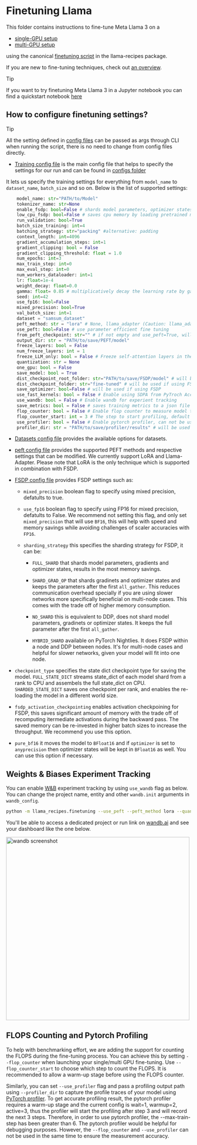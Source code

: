 # Finetuning Llama


This folder contains instructions to fine-tune Meta Llama 3 on a

* [single-GPU setup](./singlegpu_finetuning.md)
* [multi-GPU setup](./multigpu_finetuning.md)

using the canonical [finetuning script](../../src/llama_recipes/finetuning.py) in the llama-recipes package.

If you are new to fine-tuning techniques, check out [an overview](./LLM_finetuning_overview.md).

> [!TIP]
> If you want to try finetuning Meta Llama 3 in a Jupyter notebook you can find a quickstart notebook [here](./quickstart_peft_finetuning.ipynb)


## How to configure finetuning settings?

> [!TIP]
> All the setting defined in [config files](../../src/llama_recipes/configs/) can be passed as args through CLI when running the script, there is no need to change from config files directly.


* [Training config file](../../src/llama_recipes/configs/training.py) is the main config file that helps to specify the settings for our run and can be found in [configs folder](../../src/llama_recipes/configs/)

It lets us specify the training settings for everything from `model_name` to `dataset_name`, `batch_size` and so on. Below is the list of supported settings:

```python
    model_name: str="PATH/to/Model"
    tokenizer_name: str=None
    enable_fsdp: bool=False # shards model parameters, optimizer states and gradients across DDP ranks
    low_cpu_fsdp: bool=False # saves cpu memory by loading pretrained model on rank0 only
    run_validation: bool=True
    batch_size_training: int=4
    batching_strategy: str="packing" #alternative: padding
    context_length: int=4096
    gradient_accumulation_steps: int=1
    gradient_clipping: bool = False
    gradient_clipping_threshold: float = 1.0
    num_epochs: int=3
    max_train_step: int=0
    max_eval_step: int=0
    num_workers_dataloader: int=1
    lr: float=1e-4
    weight_decay: float=0.0
    gamma: float= 0.85 # multiplicatively decay the learning rate by gamma after each epoch
    seed: int=42
    use_fp16: bool=False
    mixed_precision: bool=True
    val_batch_size: int=1
    dataset = "samsum_dataset"
    peft_method: str = "lora" # None, llama_adapter (Caution: llama_adapter is currently not supported with FSDP)
    use_peft: bool=False # use parameter efficient fine tuning
    from_peft_checkpoint: str="" # if not empty and use_peft=True, will load the peft checkpoint and resume the fine-tuning on that checkpoint
    output_dir: str = "PATH/to/save/PEFT/model"
    freeze_layers: bool = False
    num_freeze_layers: int = 1
    freeze_LLM_only: bool = False # Freeze self-attention layers in the language_model. Vision model, multi_modal_projector, cross-attention will be fine-tuned
    quantization: str = None
    one_gpu: bool = False
    save_model: bool = True
    dist_checkpoint_root_folder: str="PATH/to/save/FSDP/model" # will be used if using FSDP
    dist_checkpoint_folder: str="fine-tuned" # will be used if using FSDP
    save_optimizer: bool=False # will be used if using FSDP
    use_fast_kernels: bool = False # Enable using SDPA from PyTroch Accelerated Transformers, make use Flash Attention and Xformer memory-efficient kernels
    use_wandb: bool = False # Enable wandb for experient tracking
    save_metrics: bool = False # saves training metrics to a json file for later plotting
    flop_counter: bool = False # Enable flop counter to measure model throughput, can not be used with pytorch profiler at the same time.
    flop_counter_start: int = 3 # The step to start profiling, default is 3, which means after 3 steps of warmup stage, the profiler will start to count flops.
    use_profiler: bool = False # Enable pytorch profiler, can not be used with flop counter at the same time.
    profiler_dir: str = "PATH/to/save/profiler/results" # will be used if using profiler

```

* [Datasets config file](../../src/llama_recipes/configs/datasets.py) provides the available options for datasets.

* [peft config file](../../src/llama_recipes/configs/peft.py) provides the supported PEFT methods and respective settings that can be modified. We currently support LoRA and Llama-Adapter. Please note that LoRA is the only technique which is supported in combination with FSDP.

* [FSDP config file](../../src/llama_recipes/configs/fsdp.py) provides FSDP settings such as:

    * `mixed_precision` boolean flag to specify using mixed precision, defatults to true.

    * `use_fp16` boolean flag to specify using FP16 for mixed precision, defatults to False. We recommend not setting this flag, and only set `mixed_precision` that will use `BF16`, this will help with speed and memory savings while avoiding challenges of scaler accuracies with `FP16`.

    *  `sharding_strategy` this specifies the sharding strategy for FSDP, it can be:
        * `FULL_SHARD` that shards model parameters, gradients and optimizer states, results in the most memory savings.

        * `SHARD_GRAD_OP` that shards gradinets and optimizer states and keeps the parameters after the first `all_gather`. This reduces communication overhead specially if you are using slower networks more specifically beneficial on multi-node cases. This comes with the trade off of higher memory consumption.

        * `NO_SHARD` this is equivalent to DDP, does not shard model parameters, gradinets or optimizer states. It keeps the full parameter after the first `all_gather`.

        * `HYBRID_SHARD` available on PyTorch Nightlies. It does FSDP within a node and DDP between nodes. It's for multi-node cases and helpful for slower networks, given your model will fit into one node.

* `checkpoint_type` specifies the state dict checkpoint type for saving the model. `FULL_STATE_DICT` streams state_dict of each model shard from a rank to CPU and assembels the full state_dict on CPU. `SHARDED_STATE_DICT` saves one checkpoint per rank, and enables the re-loading the model in a different world size.

* `fsdp_activation_checkpointing` enables activation checkpoining for FSDP, this saves significant amount of memory with the trade off of recomputing itermediate activations during the backward pass. The saved memory can be re-invested in higher batch sizes to increase the throughput. We recommend you use this option.

* `pure_bf16` it moves the  model to `BFloat16` and if `optimizer` is set to `anyprecision` then optimizer states will be kept in `BFloat16` as well. You can use this option if necessary.


## Weights & Biases Experiment Tracking

You can enable [W&B](https://wandb.ai/) experiment tracking by using `use_wandb` flag as below. You can change the project name, entity and other `wandb.init` arguments in `wandb_config`.

```bash
python -m llama_recipes.finetuning --use_peft --peft_method lora --quantization 8bit --model_name /path_of_model_folder/8B --output_dir Path/to/save/PEFT/model --use_wandb
```
You'll be able to access a dedicated project or run link on [wandb.ai](https://wandb.ai) and see your dashboard like the one below.
<div style="display: flex;">
    <img src="../../../docs/img/wandb_screenshot.png" alt="wandb screenshot" width="500" />
</div>

## FLOPS Counting and Pytorch Profiling

To help with benchmarking effort, we are adding the support for counting the FLOPS during the fine-tuning process. You can achieve this by setting `--flop_counter` when launching your single/multi GPU fine-tuning. Use `--flop_counter_start` to choose which step to count the FLOPS. It is recommended to allow a warm-up stage before using the FLOPS counter.

Similarly, you can set `--use_profiler` flag and pass a profiling output path using `--profiler_dir` to capture the profile traces of your model using [PyTorch profiler](https://pytorch.org/tutorials/intermediate/tensorboard_profiler_tutorial.html). To get accurate profiling result, the pytorch profiler requires a warm-up stage and the current config is wait=1, warmup=2, active=3, thus the profiler will start the profiling after step 3 and will record the next 3 steps. Therefore, in order to use pytorch profiler, the --max-train-step has been greater than 6.  The pytorch profiler would be helpful for debugging purposes. However, the `--flop_counter` and `--use_profiler` can not be used in the same time to ensure the measurement accuracy.
